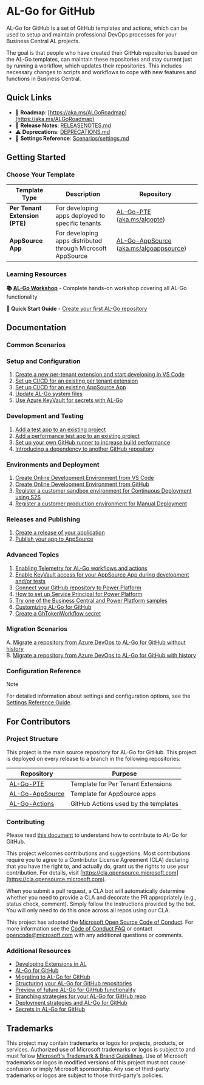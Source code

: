 # AL-Go for GitHub

AL-Go for GitHub is a set of GitHub templates and actions, which can be used to setup and maintain professional DevOps processes for your Business Central AL projects.

The goal is that people who have created their GitHub repositories based on the AL-Go templates, can maintain these repositories and stay current just by running a workflow, which updates their repositories. This includes necessary changes to scripts and workflows to cope with new features and functions in Business Central.

## Quick Links

- 📍 **Roadmap**: [https://aka.ms/ALGoRoadmap](https://aka.ms/ALGoRoadmap)
- 📝 **Release Notes**: [RELEASENOTES.md](./RELEASENOTES.md)
- ⚠️ **Deprecations**: [DEPRECATIONS.md](./DEPRECATIONS.md)
- 🔧 **Settings Reference**: [Scenarios/settings.md](./Scenarios/settings.md)

## Getting Started

### Choose Your Template

| Template Type | Description | Repository |
| --- | --- | --- |
| **Per Tenant Extension (PTE)** | For developing apps deployed to specific tenants | [AL-Go-PTE](https://github.com/microsoft/AL-Go-PTE) ([aka.ms/algopte](https://aka.ms/algopte)) |
| **AppSource App** | For developing apps distributed through Microsoft AppSource | [AL-Go-AppSource](https://github.com/microsoft/AL-Go-AppSource) ([aka.ms/algoappsource](https://aka.ms/algoappsource)) |

### Learning Resources

**📚 [AL-Go Workshop](https://aka.ms/algoworkshop)** - Complete hands-on workshop covering all AL-Go functionality

**🎯 Quick Start Guide** - [Create your first AL-Go repository](Scenarios/GetStarted.md)

## Documentation

### Common Scenarios

### Setup and Configuration
1. [Create a new per-tenant extension and start developing in VS Code](Scenarios/GetStarted.md)
1. [Set up CI/CD for an existing per tenant extension](Scenarios/SetupCiCdForExistingPTE.md)
1. [Set up CI/CD for an existing AppSource App](Scenarios/SetupCiCdForExistingAppSourceApp.md)
1. [Update AL-Go system files](Scenarios/UpdateAlGoSystemFiles.md)
1. [Use Azure KeyVault for secrets with AL-Go](Scenarios/UseAzureKeyVault.md)

### Development and Testing
1. [Add a test app to an existing project](Scenarios/AddATestApp.md)
1. [Add a performance test app to an existing project](Scenarios/AddAPerformanceTestApp.md)
1. [Set up your own GitHub runner to increase build performance](Scenarios/SelfHostedGitHubRunner.md)
1. [Introducing a dependency to another GitHub repository](Scenarios/AppDependencies.md)

### Environments and Deployment  
1. [Create Online Development Environment from VS Code](Scenarios/CreateOnlineDevEnv.md)
1. [Create Online Development Environment from GitHub](Scenarios/CreateOnlineDevEnv2.md)
1. [Register a customer sandbox environment for Continuous Deployment using S2S](Scenarios/RegisterSandboxEnvironment.md)
1. [Register a customer production environment for Manual Deployment](Scenarios/RegisterProductionEnvironment.md)

### Releases and Publishing
1. [Create a release of your application](Scenarios/CreateRelease.md)
1. [Publish your app to AppSource](Scenarios/PublishToAppSource.md)

### Advanced Topics
1. [Enabling Telemetry for AL-Go workflows and actions](Scenarios/EnablingTelemetry.md)
1. [Enable KeyVault access for your AppSource App during development and/or tests](Scenarios/EnableKeyVaultForAppSourceApp.md)
1. [Connect your GitHub repository to Power Platform](Scenarios/SetupPowerPlatform.md)
1. [How to set up Service Principal for Power Platform](Scenarios/SetupServicePrincipalForPowerPlatform.md)
1. [Try one of the Business Central and Power Platform samples](Scenarios/TryPowerPlatformSamples.md)
1. [Customizing AL-Go for GitHub](Scenarios/CustomizingALGoForGitHub.md)
1. [Create a GhTokenWorkflow secret](Scenarios/GhTokenWorkflow.md)

### Migration Scenarios

A. [Migrate a repository from Azure DevOps to AL-Go for GitHub without history](Scenarios/MigrateFromAzureDevOpsWithoutHistory.md)  
B. [Migrate a repository from Azure DevOps to AL-Go for GitHub with history](Scenarios/MigrateFromAzureDevOpsWithHistory.md)

### Configuration Reference

> [!NOTE]
> For detailed information about settings and configuration options, see the [Settings Reference Guide](Scenarios/settings.md).

## For Contributors

### Project Structure

This project is the main source repository for AL-Go for GitHub. This project is deployed on every release to a branch in the following repositories:

| Repository | Purpose |
| --- | --- |
| [AL-Go-PTE](https://github.com/microsoft/AL-Go-PTE) | Template for Per Tenant Extensions |
| [AL-Go-AppSource](https://github.com/microsoft/AL-Go-AppSource) | Template for AppSource apps |
| [AL-Go-Actions](https://github.com/microsoft/AL-Go-Actions) | GitHub Actions used by the templates |

### Contributing

Please read [this document](Scenarios/Contribute.md) to understand how to contribute to AL-Go for GitHub.

This project welcomes contributions and suggestions. Most contributions require you to agree to a Contributor License Agreement (CLA) declaring that you have the right to, and actually do, grant us the rights to use your contribution. For details, visit [https://cla.opensource.microsoft.com](https://cla.opensource.microsoft.com).

When you submit a pull request, a CLA bot will automatically determine whether you need to provide a CLA and decorate the PR appropriately (e.g., status check, comment). Simply follow the instructions provided by the bot. You will only need to do this once across all repos using our CLA.

This project has adopted the [Microsoft Open Source Code of Conduct](https://opensource.microsoft.com/codeofconduct/). For more information see the [Code of Conduct FAQ](https://opensource.microsoft.com/codeofconduct/faq/) or contact [opencode@microsoft.com](mailto:opencode@microsoft.com) with any additional questions or comments.

### Additional Resources

- [Developing Extensions in AL](https://go.microsoft.com/fwlink/?linkid=2216858&clcid=0x409)
- [AL-Go for GitHub](https://freddysblog.com/2022/04/26/al-go-for-github/)
- [Migrating to AL-Go for GitHub](https://freddysblog.com/2022/04/27/migrating-to-al-go-for-github/)
- [Structuring your AL-Go for GitHub repositories](https://freddysblog.com/2022/04/28/structuring-your-github-repositories/)
- [Preview of future AL-Go for GitHub functionality](https://freddysblog.com/2022/05/02/al-go-for-github-preview-bits/)
- [Branching strategies for your AL-Go for GitHub repo](https://freddysblog.com/2022/05/03/branching-strategies-for-your-al-go-for-github-repo/)
- [Deployment strategies and AL-Go for GitHub](https://freddysblog.com/2022/05/06/deployment-strategies-and-al-go-for-github/)
- [Secrets in AL-Go for GitHub](https://freddysblog.com/2022/05/14/secrets-in-al-go-for-github/)

## Trademarks

This project may contain trademarks or logos for projects, products, or services. Authorized use of Microsoft
trademarks or logos is subject to and must follow
[Microsoft's Trademark & Brand Guidelines](https://www.microsoft.com/en-us/legal/intellectualproperty/trademarks/usage/general).
Use of Microsoft trademarks or logos in modified versions of this project must not cause confusion or imply Microsoft sponsorship.
Any use of third-party trademarks or logos are subject to those third-party's policies.
